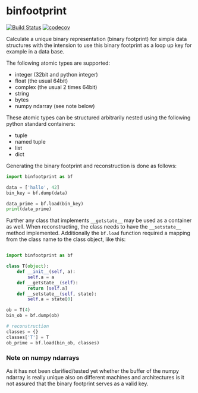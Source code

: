 # binfootprint

[![Build Status](https://travis-ci.org/cimatosa/binfootprint.svg?branch=master)](https://travis-ci.org/cimatosa/binfootprint)
[![codecov](https://codecov.io/gh/cimatosa/binfootprint/branch/master/graph/badge.svg)](https://codecov.io/gh/cimatosa/binfootprint)

Calculate a unique binary representation (binary footprint) for simple data structures 
with the intension to use this binary footprint as a loop up key for example in a data base.

The following atomic types are supported:
  * integer (32bit and python integer)
  * float (the usual 64bit)
  * complex (the usual 2 times 64bit)
  * string
  * bytes
  * numpy ndarray (see note below)

These atomic types can be structured arbitrarily nested using the following python standard containers:
  * tuple
  * named tuple
  * list
  * dict

Generating the binary footprint and reconstruction is done as follows:

```python
import binfootprint as bf

data = ['hallo', 42]
bin_key = bf.dump(data)

data_prime = bf.load(bin_key)
print(data_prime)
```

Further any class that implements `__getstate__` may be used as a container as well. When reconstructing, the class needs to have the `__setstate__` method implemented.
Additionally the `bf.load` function required a mapping from the class name to the class object, like this:
```python

import binfootprint as bf

class T(object):
    def __init__(self, a):
        self.a = a
    def __getstate__(self):
        return [self.a]
    def __setstate__(self, state):
        self.a = state[0]

ob = T(4)
bin_ob = bf.dump(ob)

# reconstruction
classes = {}
classes['T'] = T
ob_prime = bf.load(bin_ob, classes)

```

### Note on numpy ndarrays

As it has not been clarified/tested yet whether the buffer of the numpy ndarray is really unique also on different machines and architectures
is it not assured that the binary footprint serves as a valid key.
